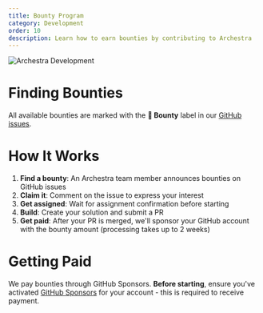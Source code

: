 ```yaml
---
title: Bounty Program
category: Development
order: 10
description: Learn how to earn bounties by contributing to Archestra
---
```


![Archestra Development](/docs/one-person-is-giving-money-in-a-green-hill.png)

# Finding Bounties

All available bounties are marked with the **💎 Bounty** label in our [GitHub issues](https://github.com/archestra-ai/archestra/issues?q=is%3Aissue+is%3Aopen+label%3A%22💎+Bounty%22).

# How It Works

1. **Find a bounty**: An Archestra team member announces bounties on GitHub issues
2. **Claim it**: Comment on the issue to express your interest
3. **Get assigned**: Wait for assignment confirmation before starting
4. **Build**: Create your solution and submit a PR
5. **Get paid**: After your PR is merged, we'll sponsor your GitHub account with the bounty amount (processing takes up to 2 weeks)

# Getting Paid

We pay bounties through GitHub Sponsors. **Before starting**, ensure you've activated [GitHub Sponsors](https://github.com/sponsors/accounts) for your account - this is required to receive payment.
